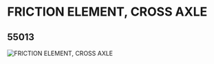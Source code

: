 # FRICTION ELEMENT, CROSS AXLE
## 55013
![FRICTION ELEMENT, CROSS AXLE](https://lc-www-live-s.legocdn.com/media/bricks/5/2/4288089.jpg)